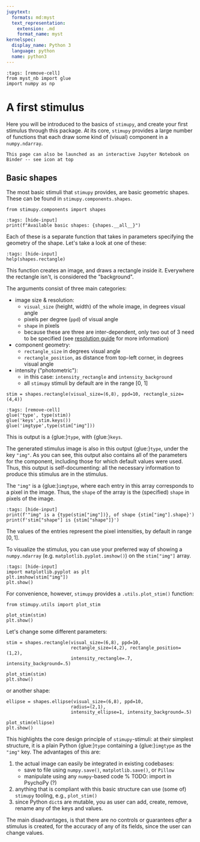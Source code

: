 ```yaml
---
jupytext:
  formats: md:myst
  text_representation:
    extension: .md
    format_name: myst
kernelspec:
  display_name: Python 3
  language: python
  name: python3
---
```


```{code-cell}
:tags: [remove-cell]
from myst_nb import glue
import numpy as np
```

# A first stimulus

Here you will be introduced to the basics of `stimupy`,
and create your first stimulus through this package.
At its core, `stimupy` provides a large number of functions
that each draw some kind of (visual) component in a `numpy.ndarray`.

```{tip} Launch on Binder
This page can also be launched as an interactive Jupyter Notebook on Binder -- see icon at top
```

## Basic shapes

The most basic stimuli that `stimupy` provides, are basic geometric shapes.
These can be found in `stimupy.components.shapes`.

```{code-cell}
from stimupy.components import shapes
```
```{code-cell}
:tags: [hide-input]
print(f"Available basic shapes: {shapes.__all__}")
```

Each of these is a separate function
that takes in parameters specifying the geometry of the shape.
Let's take a look at one of these:

```{code-cell}
:tags: [hide-input]
help(shapes.rectangle)
```

This function creates an image, and draws a rectangle inside it.
Everywhere the rectangle isn't, is considered the "background".

The arguments consist of three main categories:

- image size & resolution:
  - `visual_size` (height, width) of the whole image, in degrees visual angle
  - pixels per degree (`ppd`) of visual angle
  - `shape` in pixels
  - because these are three are inter-dependent, only two out of 3 need to be specified
    (see [resolution guide](../topic_guides/resolution) for more information)
- component geometry:
  - `rectangle_size` in degrees visual angle
  - `rectangle_position`, as distance from top-left corner, in degrees visual angle
- intensity ("photometric"):
  - in this case: `intensity_rectangle` and `intensity_background`
  - all `stimupy` stimuli by default are in the range [0, 1]

```{code-cell}
stim = shapes.rectangle(visual_size=(6,8), ppd=10, rectangle_size=(4,4))
```
```{code-cell}
:tags: [remove-cell]
glue('type', type(stim))
glue('keys',stim.keys())
glue('imgtype',type(stim["img"]))
```

This is output is a {glue:}`type`, with {glue:}`keys`.

The generated stimulus image is also in this output {glue:}`type`, under the key `"img"`.
As you can see, this output also contains all of the parameters for the component,
including those for which default values were used.
Thus, this output is self-documenting:
all the necessary information to produce this stimulus are in the stimulus.

The `"img"` is a {glue:}`imgtype`,
where each entry in this array corresponds to a pixel in the image.
Thus, the `shape` of the array is the (specified) `shape` in pixels of the image.

```{code-cell}
:tags: [hide-input]
print(f'"img" is a {type(stim["img"])}, of shape {stim["img"].shape}')
print(f'stim["shape"] is {stim["shape"]}')
```

The values of the entries represent the pixel intensities,
by default in range $[0,1]$.

To visualize the stimulus,
you can use your preferred way of showing a `numpy.ndarray`
(e.g. `matplotlib.pyplot.imshow()`)
on the `stim["img"]` array.

```{code-cell}
:tags: [hide-input]
import matplotlib.pyplot as plt
plt.imshow(stim["img"])
plt.show()
```

For convenience, however, `stimupy` provides a `.utils.plot_stim()` function:

```{code-cell}
from stimupy.utils import plot_stim

plot_stim(stim)
plt.show()
```

Let's change some different parameters:

```{code-cell}
stim = shapes.rectangle(visual_size=(6,8), ppd=10,
                        rectangle_size=(4,2), rectangle_position=(1,2),
                        intensity_rectangle=.7, intensity_background=.5)

plot_stim(stim)
plt.show()
```

or another shape:

```{code-cell}
ellipse = shapes.ellipse(visual_size=(6,8), ppd=10,
                        radius=(2,1),
                        intensity_ellipse=1, intensity_background=.5)

plot_stim(ellipse)
plt.show()
```


This highlights the core design principle of `stimupy`-stimuli:
at their simplest structure, it is a plain Python {glue:}`type`
containing a {glue:}`imgtype` as the `"img"` key.
The advantages of this are:
1. the actual image can easily be integrated in existing codebases:
   - save to file using `numpy.save()`, `matplotlib.save()`, or `Pillow`
   - manipulate using any `numpy`-based code
   % TODO: import in PsychoPy (?)
2. anything that is compliant with this basic structure
   can use (some of) `stimupy` tooling,
   e.g., `plot_stim()`
3. since Python `dict`s are mutable, you as user can add, create, remove, rename
   any of the keys and values.

The main disadvantages, is that there are no controls or guarantees
*after* a stimulus is created,
for the accuracy of any of its fields,
since the user can change values.
